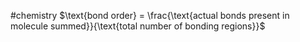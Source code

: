 #chemistry 
$\text{bond order} = \frac{\text{actual bonds present in molecule summed}}{\text{total number of bonding regions}}$

